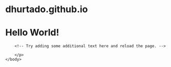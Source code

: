 # dhurtado.github.io
<!DOCTYPE html>
<html>
    <head>
        <title>
            My First Web Page
        </title>
    </head>
    <body>
        <h1>Hello World!</h1>
        <p>
        
        <!-- Try adding some additional text here and reload the page. -->

        </p>
    </body>
</html>
